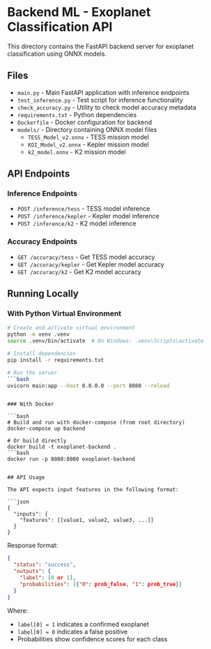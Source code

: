 # Backend ML - Exoplanet Classification API

This directory contains the FastAPI backend server for exoplanet classification using ONNX models.

## Files

- `main.py` - Main FastAPI application with inference endpoints
- `test_inference.py` - Test script for inference functionality
- `check_accuracy.py` - Utility to check model accuracy metadata
- `requirements.txt` - Python dependencies
- `Dockerfile` - Docker configuration for backend
- `models/` - Directory containing ONNX model files
  - `TESS_Model_v2.onnx` - TESS mission model
  - `KOI_Model_v2.onnx` - Kepler mission model
  - `k2_model.onnx` - K2 mission model

## API Endpoints

### Inference Endpoints

- `POST /inference/tess` - TESS model inference
- `POST /inference/kepler` - Kepler model inference
- `POST /inference/k2` - K2 model inference

### Accuracy Endpoints

- `GET /accuracy/tess` - Get TESS model accuracy
- `GET /accuracy/kepler` - Get Kepler model accuracy
- `GET /accuracy/k2` - Get K2 model accuracy

## Running Locally

### With Python Virtual Environment

````bash
# Create and activate virtual environment
python -m venv .venv
source .venv/bin/activate  # On Windows: .venv\Scripts\activate

# Install dependencies
pip install -r requirements.txt

# Run the server
```bash
uvicorn main:app --host 0.0.0.0 --port 8080 --reload
````

````

### With Docker

```bash
# Build and run with docker-compose (from root directory)
docker-compose up backend

# Or build directly
docker build -t exoplanet-backend .
```bash
docker run -p 8080:8080 exoplanet-backend
````

````

## API Usage

The API expects input features in the following format:

```json
{
  "inputs": {
    "features": [[value1, value2, value3, ...]]
  }
}
````

Response format:

```json
{
  "status": "success",
  "outputs": {
    "label": [0 or 1],
    "probabilities": [{"0": prob_false, "1": prob_true}]
  }
}
```

Where:

- `label[0] = 1` indicates a confirmed exoplanet
- `label[0] = 0` indicates a false positive
- Probabilities show confidence scores for each class
